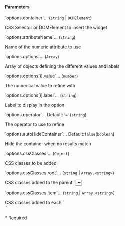 <h4 class="no-toc">Parameters</h4>
<p class="attr-name">
<span class='attr-required'>`options.container`<span class="show-description">…</span></span>
  <span class="attr-infos">(<code>string</code> &#124; <code>DOMElement</code>)</span>
</p>
<p class="attr-description important">CSS Selector or DOMElement to insert the widget</p>
<p class="attr-name">
<span class='attr-required'>`options.attributeName`<span class="show-description">…</span></span>
  <span class="attr-infos">(<code>string</code>)</span>
</p>
<p class="attr-description important">Name of the numeric attribute to use</p>
<p class="attr-name">
<span class='attr-required'>`options.options`<span class="show-description">…</span></span>
  <span class="attr-infos">(<code>Array</code>)</span>
</p>
<p class="attr-description important">Array of objects defining the different values and labels</p>
<p class="attr-name">
<span class='attr-required'>`options.options[i].value`<span class="show-description">…</span></span>
  <span class="attr-infos">(<code>number</code>)</span>
</p>
<p class="attr-description important">The numerical value to refine with</p>
<p class="attr-name">
<span class='attr-required'>`options.options[i].label`<span class="show-description">…</span></span>
  <span class="attr-infos">(<code>string</code>)</span>
</p>
<p class="attr-description important">Label to display in the option</p>
<p class="attr-name">
<span class='attr-optional'>`options.operator`<span class="show-description">…</span></span>
  <span class="attr-infos">Default:<code class="attr-default">&#x27;=&#x27;</code>(<code>string</code>)</span>
</p>
<p class="attr-description">The operator to use to refine</p>
<p class="attr-name">
<span class='attr-optional'>`options.autoHideContainer`<span class="show-description">…</span></span>
  <span class="attr-infos">Default:<code class="attr-default">false</code>(<code>boolean</code>)</span>
</p>
<p class="attr-description">Hide the container when no results match</p>
<p class="attr-name">
<span class='attr-optional'>`options.cssClasses`<span class="show-description">…</span></span>
  <span class="attr-infos">(<code>Object</code>)</span>
</p>
<p class="attr-description">CSS classes to be added</p>
<p class="attr-name">
<span class='attr-optional'>`options.cssClasses.root`<span class="show-description">…</span></span>
  <span class="attr-infos">(<code>string</code> &#124; <code>Array.&lt;string&gt;</code>)</span>
</p>
<p class="attr-description">CSS classes added to the parent `<select>`</p>
<p class="attr-name">
<span class='attr-optional'>`options.cssClasses.item`<span class="show-description">…</span></span>
  <span class="attr-infos">(<code>string</code> &#124; <code>Array.&lt;string&gt;</code>)</span>
</p>
<p class="attr-description">CSS classes added to each `<option>`</p>

<p class="attr-legend">* <span>Required</span></p>
